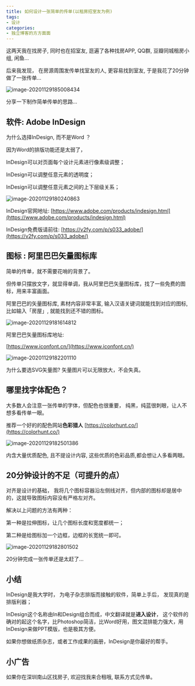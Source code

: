 ```yaml
---
title: 如何设计一张简单的传单(以租房招室友为例)
tags:
- 设计
categories:
- 独立博客的方方面面
---
```


这两天我在找房子, 同时也在招室友, 逛遍了各种找房APP, QQ群, 豆瓣同城租房小组, 闲鱼...



后来我发现， 在房源周围发传单找室友的人,  更容易找到室友, 于是我花了20分钟做了一张传单...

![image-20201129185008434](https://cdn.fangyuanxiaozhan.com/assets/1694244117383H7wy6EFG.png)

分享一下制作简单传单的思路...




## 软件: Adobe InDesign



为什么选择InDesign, 而不是Word ？

因为Word的排版功能还是太弱了，

InDesign可以对页面每个设计元素进行像素级调整；

InDesign可以调整任意元素的透明度；

InDesign可以调整任意元素之间的上下层级关系；



![image-20201129180240863](https://cdn.fangyuanxiaozhan.com/assets/1694244120292fhrpZwht.png)



InDesign官网地址: [https://www.adobe.com/products/indesign.html](https://www.adobe.com/products/indesign.html)



InDesign免费版请前往: [https://v2fy.com/p/s033_adobe/](https://v2fy.com/p/s033_adobe/)





## 图标 : 阿里巴巴矢量图标库



简单的传单，就不需要花哨的背景了。



但传单只摆放文字，就显得单调，我从阿里巴巴矢量图标库，找了一些免费的图标，用来丰富画面。



阿里巴巴的矢量图标库, 素材内容非常丰富, 输入汉语关键词就能找到对应的图标, 比如输入「房屋」,  就能找到还不错的图标。







![image-20201129181614812](https://cdn.fangyuanxiaozhan.com/assets/1694244121543sNn7HWpA.png)



阿里巴巴矢量图标库地址:

[https://www.iconfont.cn/](https://www.iconfont.cn/)



![image-20201129182201110](https://cdn.fangyuanxiaozhan.com/assets/1694244123396KBKY6N6Z.png)



为什么要选SVG矢量图?  矢量图片可以无限放大，不会失真。





## 哪里找字体配色？



大多数人会注意一张传单的字体，但配色也很重要， 纯黑，纯蓝很刺眼，让人不想多看传单一眼。



推荐一个好的的配色网站**色彩猎人**  [https://colorhunt.co/](https://colorhunt.co/)



![image-20201129182501386](https://cdn.fangyuanxiaozhan.com/assets/16942441261245piTYfyf.png)



内含大量优质配色,  且不提设计内容,  这些优质的色彩品质,都会想让人多看两眼。







## 20分钟设计的不足（可提升的点）

对齐是设计的基础， 我将几个图标容器沿左侧线对齐，但内部的图标却是居中的，这就导致图标内容没有严格左对齐。



解决以上问题的方法有两种：

第一种是拉伸图标，让几个图标长度和宽度都统一；

第二种是给图标加一个边框，边框的长宽统一即可。



![image-20201129182801502](https://cdn.fangyuanxiaozhan.com/assets/1694244130791K4FeGaMZ.png)



20分钟完成一张传单还是太赶了...



## 小结



InDesign是我大学时， 为电子杂志排版而接触的软件，简单上手后， 发现真的是排版利器；

InDesign这个名称由In和Design组合而成，中文翻译就是**进入设计**， 这个软件的确对的起这个名字，比Photoshop简洁，比Word好用，图文混排能力强大，用InDesign来做PPT模版，也是极其方便。

如果你想做纸质杂志，或者工作成果的画册，InDesign是你最好的帮手。



## 小广告



如果你在深圳南山区找房子, 欢迎找我来合租哦, 联系方式见传单。